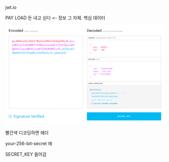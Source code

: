jwt.io

PAY LOAD 돈 내고 싣다 <- 정보 그 자체.  핵심 데이터



 

![image-20191119102802106](./images/image-20191119102802106.png)

빨간색 디코딩하면 헤더

your-256-bit-secret 에 

SECRET_KEY 들어감